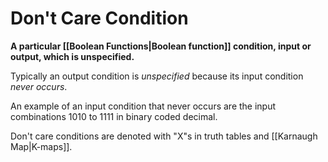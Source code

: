 # Don't Care Condition
**A particular [[Boolean Functions|Boolean function]] condition, input or output, which is unspecified.**

Typically an output condition is *unspecified* because its input condition *never occurs*.

An example of an input condition that never occurs are the input combinations $1010$ to $1111$ in binary coded decimal.

Don't care conditions are denoted with "X"s in truth tables and [[Karnaugh Map|K-maps]].